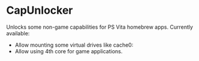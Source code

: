 # CapUnlocker

Unlocks some non-game capabilities for PS Vita homebrew apps. Currently available:

- Allow mounting some virtual drives like cache0:
- Allow using 4th core for game applications.
